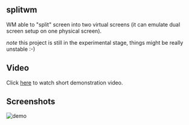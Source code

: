 ## splitwm

WM able to "split" screen into two virtual screens (it can emulate dual screen setup on one physical screen).

*note* this project is still in the experimental stage, things might be really unstable :-)

## Video

Click [here](https://vimeo.com/58112758) to watch short demonstration video.

## Screenshots

![demo](https://raw.github.com/examon/splitwm/master/img/demo.png)
